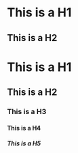 This is a H1
========

This is a H2
--------------

# This is a H1
## This is a H2
### This is a H3
#### This is a H4
##### This is a H5